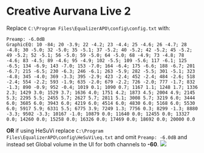 # Creative Aurvana Live 2
Replace `C:\Program Files\EqualizerAPO\config\config.txt` with:
```
Preamp: -6.0dB
GraphicEQ: 10 -84; 20 -3.9; 22 -4.2; 23 -4.4; 25 -4.6; 26 -4.7; 28 -4.8; 30 -5.0; 32 -5.0; 35 -5.1; 37 -5.2; 40 -5.2; 42 -5.2; 45 -5.2; 49 -5.2; 52 -5.1; 56 -5.0; 59 -5.0; 64 -5.0; 68 -4.9; 73 -4.8; 78 -4.6; 83 -4.5; 89 -4.6; 95 -4.9; 102 -5.5; 109 -5.6; 117 -6.1; 125 -6.5; 134 -6.9; 143 -7.0; 153 -7.0; 164 -6.4; 175 -6.6; 188 -6.7; 201 -6.7; 215 -6.5; 230 -6.3; 246 -6.1; 263 -5.9; 282 -5.5; 301 -5.1; 323 -4.8; 345 -4.0; 369 -3.3; 395 -2.9; 423 -2.4; 452 -2.4; 484 -2.6; 518 -2.4; 554 -2.2; 593 -1.9; 635 -2.0; 679 -2.2; 726 -2.0; 777 -1.7; 832 -1.3; 890 -0.9; 952 -0.4; 1019 0.1; 1090 0.7; 1167 1.1; 1248 1.7; 1336 2.3; 1429 3.0; 1529 3.7; 1636 4.0; 1751 4.2; 1873 4.5; 2004 4.9; 2145 5.3; 2295 5.5; 2455 5.7; 2627 5.7; 2811 5.1; 3008 5.7; 3219 6.0; 3444 6.0; 3685 6.0; 3943 6.0; 4219 6.0; 4514 6.0; 4830 6.0; 5168 6.0; 5530 6.0; 5917 5.9; 6331 5.5; 6775 3.9; 7249 1.3; 7756 0.3; 8299 -1.3; 8880 -3.3; 9502 -3.3; 10167 -1.0; 10879 0.0; 11640 0.0; 12455 0.0; 13327 0.0; 14260 0.0; 15258 0.0; 16326 0.0; 17469 0.0; 18692 0.0; 20000 0.0
```
**OR** if using HeSuVi replace `C:\Program Files\EqualizerAPO\config\HeSuVi\eq.txt` and omit `Preamp: -6.0dB` and instead set Global volume in the UI for both channels to **-60**.
![](https://raw.githubusercontent.com/jaakkopasanen/AutoEq/master/results/Innerfidelity%202017/innerfidelity/onear/Creative%20Aurvana%20Live%202/Creative%20Aurvana%20Live%202.png)